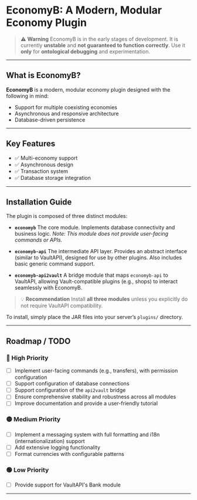 # EconomyB: A Modern, Modular Economy Plugin

> ⚠ **Warning**
> EconomyB is in the early stages of development. It is currently **unstable** and **not guaranteed to function correctly**. Use it **only** for **ontological debugging** and experimentation.

---

## What is EconomyB?

**EconomyB** is a modern, modular economy plugin designed with the following in mind:

* Support for multiple coexisting economies
* Asynchronous and responsive architecture
* Database-driven persistence

---

## Key Features

* ✅ Multi-economy support
* ✅ Asynchronous design
* ✅ Transaction system
* ✅ Database storage integration

---

## Installation Guide

The plugin is composed of three distinct modules:

* **`economyb`**
  The core module. Implements database connectivity and business logic. *Note: This module does not provide user-facing commands or APIs.*

* **`economyb-api`**
  The intermediate API layer. Provides an abstract interface (similar to VaultAPI), designed for use by other plugins. Also includes basic generic command support.

* **`economyb-api2vault`**
  A bridge module that maps `economyb-api` to VaultAPI, allowing Vault-compatible plugins (e.g., shops) to interact seamlessly with EconomyB.

> 💡 **Recommendation**
> Install **all three modules** unless you explicitly do not require VaultAPI compatibility.

To install, simply place the JAR files into your server’s `plugins/` directory.

---

## Roadmap / TODO

### 🔴 High Priority

* [ ] Implement user-facing commands (e.g., transfers), with permission configuration
* [ ] Support configuration of database connections
* [ ] Support configuration of the `api2vault` bridge
* [ ] Ensure comprehensive stability and robustness across all modules
* [ ] Improve documentation and provide a user-friendly tutorial

### 🟡 Medium Priority

* [ ] Implement a messaging system with full formatting and i18n (internationalization) support
* [ ] Add extensive logging functionality
* [ ] Format currencies with configurable patterns

### 🟢 Low Priority

* [ ] Provide support for VaultAPI's Bank module

---
